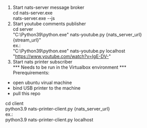 1. Start nats-server message broker \
cd nats-server.exe \
nats-server.exe --js
2. Start youtube comments publisher \
cd server \
"C:\Python39\python.exe" nats-youtube.py {nats_server_url} {stream_url}" \
ex.: \
"C:\Python39\python.exe" nats-youtube.py localhost "https://www.youtube.com/watch?v=IgE-DV-"
3. Start nats printer subscriber \
*** Needs to be run in the Virtualbox environment *** \
Prerequirements: 
 - open ubuntu virual machine 
 - bind USB printer to the machine
 - pull this repo

cd client \
python3.9 nats-printer-client.py {nats_server_url} \
ex.: \
python3.9 nats-printer-client.py localhost